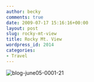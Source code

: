 ```yaml
---
author: becky
comments: true
date: 2009-07-17 15:16:16+00:00
layout: post
slug: rocky-mt-view
title: Rocky Mt. View
wordpress_id: 2014
categories:
- Travel
---
```


![blog-june05-0001-21](http://beta.beckyjenson.com/wp-content/uploads/2009/07/blog-june05-0001-21.jpg)

